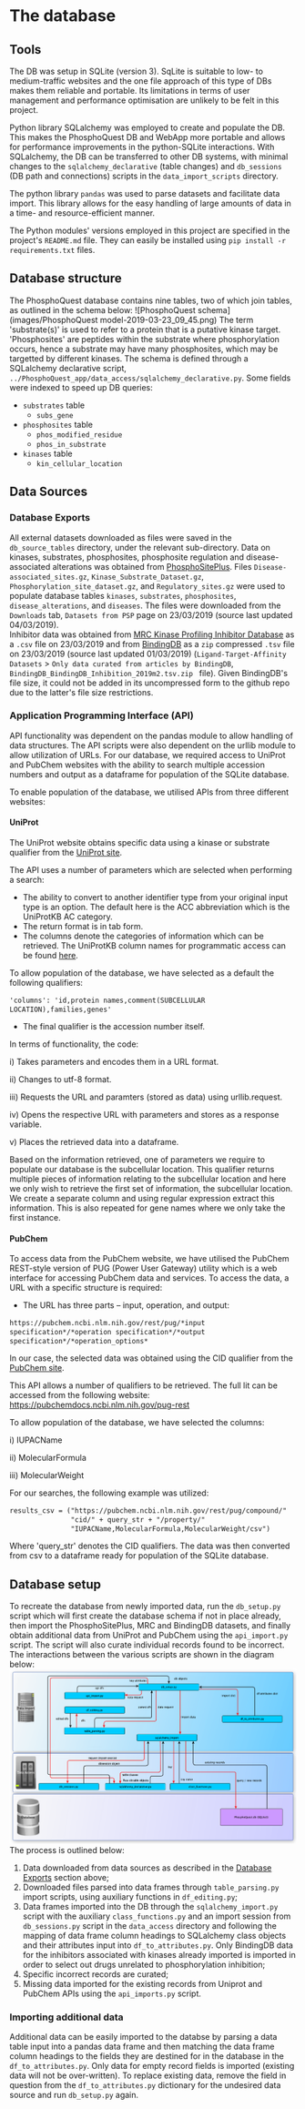 # The database
## Tools
The DB was setup in SQLite (version 3). SqLite is suitable to low- to medium-traffic websites and the one file approach of this type of DBs makes them reliable and portable. Its limitations in terms of user management and performance optimisation are unlikely to be felt in this project.

Python library SQLalchemy was employed to create and populate the DB. This makes the PhosphoQuest DB and WebApp more portable and allows for performance improvements in the python-SQLite interactions. With SQLalchemy, the DB can be transferred to other DB systems, with minimal changes to the `sqlalchemy_declarative` (table changes) and `db_sessions` (DB path and connections) scripts in the `data_import_scripts` directory.

The python library `pandas` was used to parse datasets and facilitate data import. This library allows for the easy handling of large amounts of data in a time- and resource-efficient manner. 

The Python modules' versions employed in this project are specified in the project's `README.md` file. They can easily be installed using `pip install -r requirements.txt` files.

## Database structure
The PhosphoQuest database contains nine tables, two of which join tables, as outlined in the schema below:
![PhosphoQuest schema](images/PhosphoQuest model-2019-03-23_09_45.png)
The term 'substrate(s)' is used to refer to a protein that is a putative kinase target. 'Phosphosites' are peptides within the substrate where phosphorylation occurs, hence a substrate may have many phosphosites, which may be targetted by different kinases.
The schema is defined through a SQLalchemy declarative script, `../PhosphoQuest_app/data_access/sqlalchemy_declarative.py`.  Some fields were indexed to speed up DB queries:

* `substrates` table 
    * `subs_gene`
* `phosphosites` table
    * `phos_modified_residue`
    * `phos_in_substrate`
* `kinases` table
    * `kin_cellular_location`
 
## Data Sources
### Database Exports
All external datasets downloaded as files were saved in the `db_source_tables` directory, under the relevant sub-directory.
Data on kinases, substrates, phosphosites, phosphosite regulation and 
disease-associated alterations was obtained from [PhosphoSitePlus](https://www.phosphosite.org). Files `Disease-associated_sites.gz`, `Kinase_Substrate_Dataset.gz`, `Phosphorylation_site_dataset.gz`, and `Regulatory_sites.gz` were used to populate database tables `kinases`, `substrates`, `phosphosites`, `disease_alterations`, and `diseases`. The files were downloaded from the `Downloads` tab, `Datasets from PSP` page on 23/03/2019 (source last updated 04/03/2019).  
Inhibitor data was obtained from [MRC Kinase Profiling Inhibitor Database](http://www.kinase-screen.mrc.ac.uk/kinase-inhibitors) as a `.csv` file on 23/03/2019 and from [BindingDB](https://www.bindingdb.org/bind/chemsearch/marvin/SDFdownload.jsp?all_download=yes) as a `zip` compressed `.tsv` file on 23/03/2019 (source last updated 01/03/2019) (`Ligand-Target-Affinity Datasets` > `Only data curated from articles by BindingDB`, `BindingDB_BindingDB_Inhibition_2019m2.tsv.zip ` file). Given BindingDB's file size, it could not be added in its uncompressed form to the github repo due to
the latter's file size restrictions.

### Application Programming Interface (API)
API functionality was dependent on the pandas module to allow handling of data structures. The API scripts were also dependent on the urllib module to allow utilization of URLs. For our database, we required access to UniProt and PubChem websites with the ability to search multiple accession numbers and output as a dataframe for population of the SQLite database. 

To enable population of the database, we utilised APIs from three different websites:

####	UniProt

The UniProt website obtains specific data using a kinase or substrate qualifier from the [UniProt site](https://www.uniprot.org/uploadlists/).

The API uses a number of parameters which are selected when performing a search:

- The ability to convert to another identifier type from your original input type is an option. The default here is the ACC abbreviation which is the UniProtKB AC category. 
- The return format is in tab form.
- The columns denote the categories of information which can be retrieved. The UniProtKB column names for programmatic access can be found [here](https://www.uniprot.org/help/uniprotkb_column_names).

To allow population of the database, we have selected as a default the following qualifiers:
```
'columns': 'id,protein names,comment(SUBCELLULAR LOCATION),families,genes'
```
- The final qualifier is the accession number itself.

In terms of functionality, the code:

i) Takes parameters and encodes them in a URL format.

ii) Changes to utf-8 format.

iii) Requests the URL and paramters (stored as data) using urllib.request.

iv) Opens the respective URL with parameters and stores as a response variable.

v) Places the retrieved data into a dataframe.

Based on the information retrieved, one of parameters we require to populate our database is the subcellular location. This qualifier returns multiple pieces of information relating to the subcellular location and here we only wish to retrieve the first set of information, the subcellular location. We create a separate column and using regular expression extract this information. This is also repeated for gene names where we only take the first instance. 

####	PubChem 

To access data from the PubChem website, we have utilised the PubChem REST-style version of PUG (Power User Gateway) utility which is a web interface for accessing PubChem data and services. To access the data, a URL with a specific structure is required: 

- The URL has three parts – input, operation, and output: 

```
https://pubchem.ncbi.nlm.nih.gov/rest/pug/*input specification*/*operation specification*/*output specification*/*operation_options*
```
In our case, the selected data was obtained using the CID qualifier from the [PubChem site](https://pubchem.ncbi.nlm.nih.gov/rest/pug/compound/).

This API allows a number of qualifiers to be retrieved. The full lit can be accessed from the following website: https://pubchemdocs.ncbi.nlm.nih.gov/pug-rest

To allow population of the database, we have selected the columns:

i) IUPACName

ii) MolecularFormula

iii) MolecularWeight

For our searches, the following example was utilized:  

```
results_csv = ("https://pubchem.ncbi.nlm.nih.gov/rest/pug/compound/"
               "cid/" + query_str + "/property/"
               "IUPACName,MolecularFormula,MolecularWeight/csv")
```       

Where 'query_str' denotes the CID qualifiers. The data was then converted from
csv to a dataframe ready for population of the SQLite database.
        
## Database setup
To recreate the database from newly imported data, run the `db_setup.py` script which will first create the database schema if not in place already, then import the PhosphoSitePlus, MRC and BindingDB datasets, and finally obtain additional data from UniProt and PubChem using the `api_import.py` script. The script will also curate individual records found to be incorrect.
The interactions between the various scripts are shown in the diagram below:
![setup script](images/data_import.png)
The process is outlined below:

1. Data downloaded from data sources as described in the [Database Exports](#Database-Exports) section above;
2. Downloaded files parsed into data frames through `table_parsing.py` import scripts, using auxiliary functions in `df_editing.py`;
3. Data frames imported into the DB through the `sqlalchemy_import.py` script with the auxiliary `class_functions.py` and an import session from `db_sessions.py` script in the `data_access` directory and following the mapping of data frame column headings to SQLalchemy class objects and their attributes input into `df_to_attributes.py`. Only BindingDB data for the inhibitors associated with kinases already imported is imported in order to select out drugs unrelated to phosphorylation inhibition;
4. Specific incorrect records are curated;
5. Missing data imported for the existing records from Uniprot and PubChem APIs using the `api_imports.py` script.

### Importing additional data
Additional data can be easily imported to the databse by parsing a data table input into a pandas data frame and then matching the data frame column headings to the fields they are destined for in the database in the `df_to_attributes.py`.  Only data for empty record fields is imported (existing data will not be over-written). To replace existing data, remove the field in question from the `df_to_attributes.py` dictionary for the undesired data source and run `db_setup.py` again.
